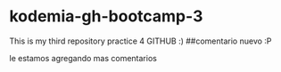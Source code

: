 # kodemia-gh-bootcamp-3
This is my third repository practice 4 GITHUB :)
##comentario nuevo :P

le estamos agregando mas comentarios 